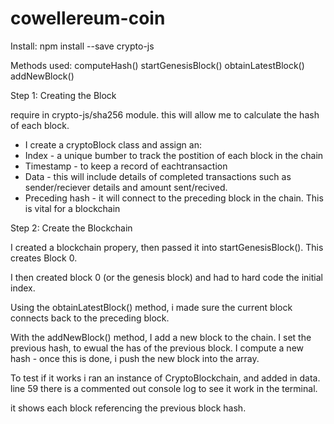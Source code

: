 # cowellereum-coin

Install: npm install --save crypto-js

Methods used: 
computeHash()
startGenesisBlock()
obtainLatestBlock()
addNewBlock()

Step 1: Creating the Block

require in  crypto-js/sha256 module. this will allow me to calculate the hash of each block. 

* I create a cryptoBlock class and assign an:
* Index - a unique bumber to track the postition of each block in the chain
* Timestamp - to keep a record of eachtransaction
* Data - this will include details of completed transactions such as sender/reciever details and amount sent/recived. 
* Preceding hash - it will connect to the preceding block in the chain. This is vital for a blockchain

Step 2: Create the Blockchain

I created a blockchain propery, then passed it into startGenesisBlock(). This creates Block 0.

I then created block 0 (or the genesis block) and had to hard code the initial index.

Using the obtainLatestBlock() method, i made sure the current block connects back to the preceding block. 

With the addNewBlock() method, I add a new block to the chain. 
I set the previous hash, to ewual the has of the previous block. 
I compute a new hash - once this is done, i push the new block into the array.

To test if it works i ran an instance of CryptoBlockchain, and added in data.
line 59 there is a commented out console log to see it work in the terminal. 

it shows each block referencing the previous block hash. 




